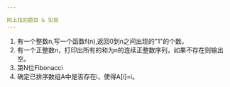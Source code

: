 ```yaml
---

网上找的题目 & 实现
---
```


1. 有一个整数n,写一个函数f(n),返回0到n之间出现的"1"的个数。
2. 有一个正整数n，打印出所有的和为n的连续正整数序列，如果不存在则输出空。
3. 第N位Fibonacci
4. 确定已排序数组A中是否存在i，使得A[i]=i。